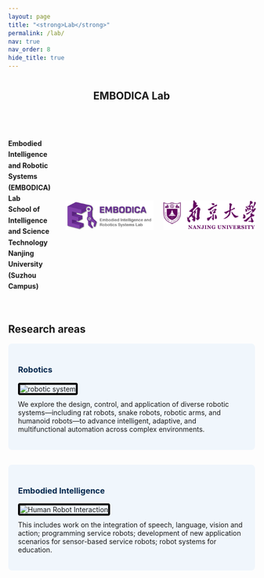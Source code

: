 ```yaml
---
layout: page
title: "<strong>Lab</strong>"
permalink: /lab/
nav: true
nav_order: 8
hide_title: true
---
```



<!-- Title -->
<div style="text-align: center; margin: 40px 0;">
  <h2 style="margin: 0;"><strong>EMBODICA Lab</strong></h2>
</div>

<div class="custom-divider"></div>

<!-- 第一部分介绍 -->

<div style="display: flex; align-items: center; justify-content: space-between; gap: 30px; padding: 20px 0;">
  <!-- 左边文字 -->
  <div style="flex: 1; text-align: center;">
    <p style="line-height: 1.6; text-align: left;">
      <strong>Embodied Intelligence and Robotic Systems (EMBODICA) Lab</strong><br>
      <strong>School of Intelligence and Science Technology</strong><br>
      <strong>Nanjing University (Suzhou Campus)</strong>
    </p>
  </div>

  <!-- 右边两个 logo -->
  <div style="display: flex; gap: 20px; align-items: center; flex-shrink: 0;">
    <img src="/assets/img/Lab_Logo.png" alt="Lab Logo" style="height: 60px; max-width: 100%;">
    <img src="/assets/img/nju_logo.jpg" alt="NJU Logo" style="height: 60px; max-width: 100%;">
  </div>
</div>


<div class="custom-divider"></div>

<!-- Research topics -->
<h2>Research areas</h2>

<div style="display: flex; flex-wrap: wrap; gap: 30px; justify-content: space-between;">

  <!-- Card 1 -->
  <div style="flex: 1 1 45%; background-color: #f0f6fc; padding: 20px; border-radius: 8px;">
    <h3 style="color: #00274d;">Robotics</h3>
    <img src="/assets/img/Nermo_image_1.png" alt="robotic system" style="width: 100%; border: 4px solid black; border-radius: 4px;">
    <p style="margin-top: 10px;">
      We explore the design, control, and application of diverse robotic systems—including rat robots, snake robots, robotic arms, and humanoid robots—to advance intelligent, adaptive, and multifunctional automation across complex environments.
    </p>
  </div>

  <!-- Card 2 -->
  <div style="flex: 1 1 45%; background-color: #f0f6fc; padding: 20px; border-radius: 8px;">
    <h3 style="color: #00274d;">Embodied Intelligence</h3>
    <img src="/assets/img/Nermo_image_1.png" alt="Human Robot Interaction" style="width: 100%; border: 4px solid black; border-radius: 4px;">
    <p style="margin-top: 10px;">
      This includes work on the integration of speech, language, vision and action;
      programming service robots; development of new application scenarios for sensor-based service robots;
      robot systems for education.
    </p>
  </div>

</div>
